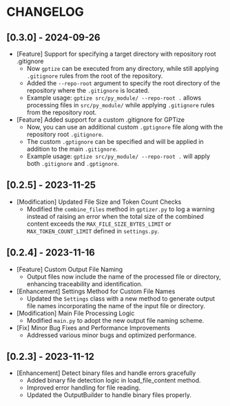 # CHANGELOG

## [0.3.0] - 2024-09-26
- [Feature] Support for specifying a target directory with repository root .gitignore
  - Now `gptize` can be executed from any directory, while still applying `.gitignore` rules from the root of the repository.
  - Added the `--repo-root` argument to specify the root directory of the repository where the `.gitignore` is located.
  - Example usage: `gptize src/py_module/ --repo-root .` allows processing files in `src/py_module/` while applying `.gitignore` rules from the repository root.
- [Feature] Added support for a custom .gitignore for GPTize
  - Now, you can use an additional custom `.gptignore` file along with the repository root `.gitignore`.
  - The custom `.gptignore` can be specified and will be applied in addition to the main `.gitignore`.
  - Example usage: `gptize src/py_module/ --repo-root .` will apply both `.gitignore` and `.gptignore`.

## [0.2.5] - 2023-11-25
- [Modification] Updated File Size and Token Count Checks
  - Modified the `combine_files` method in `gptizer.py` to log a warning instead of raising an error when the total size of the combined content exceeds the `MAX_FILE_SIZE_BYTES_LIMIT` or `MAX_TOKEN_COUNT_LIMIT` defined in `settings.py`.

## [0.2.4] - 2023-11-16
- [Feature] Custom Output File Naming
  - Output files now include the name of the processed file or directory, enhancing traceability and identification.
- [Enhancement] Settings Method for Custom File Names
  - Updated the `Settings` class with a new method to generate output file names incorporating the name of the input file or directory.
- [Modification] Main File Processing Logic
  - Modified `main.py` to adopt the new output file naming scheme.
- [Fix] Minor Bug Fixes and Performance Improvements
  - Addressed various minor bugs and optimized performance.

## [0.2.3] - 2023-11-12
- [Enhancement] Detect binary files and handle errors gracefully
  - Added binary file detection logic in load_file_content method.
  - Improved error handling for file reading.
  - Updated the OutputBuilder to handle binary files properly.
